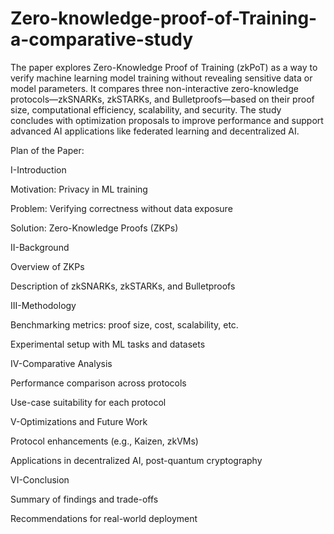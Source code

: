 # Zero-knowledge-proof-of-Training-a-comparative-study

The paper explores Zero-Knowledge Proof of Training (zkPoT) as a way to verify machine learning model training without revealing sensitive data or model parameters. It compares three non-interactive zero-knowledge protocols—zkSNARKs, zkSTARKs, and Bulletproofs—based on their proof size, computational efficiency, scalability, and security. The study concludes with optimization proposals to improve performance and support advanced AI applications like federated learning and decentralized AI.

Plan of the Paper:

I-Introduction

Motivation: Privacy in ML training

Problem: Verifying correctness without data exposure

Solution: Zero-Knowledge Proofs (ZKPs)

II-Background

Overview of ZKPs

Description of zkSNARKs, zkSTARKs, and Bulletproofs

III-Methodology

Benchmarking metrics: proof size, cost, scalability, etc.

Experimental setup with ML tasks and datasets

IV-Comparative Analysis

Performance comparison across protocols

Use-case suitability for each protocol

V-Optimizations and Future Work

Protocol enhancements (e.g., Kaizen, zkVMs)

Applications in decentralized AI, post-quantum cryptography

VI-Conclusion

Summary of findings and trade-offs

Recommendations for real-world deployment
